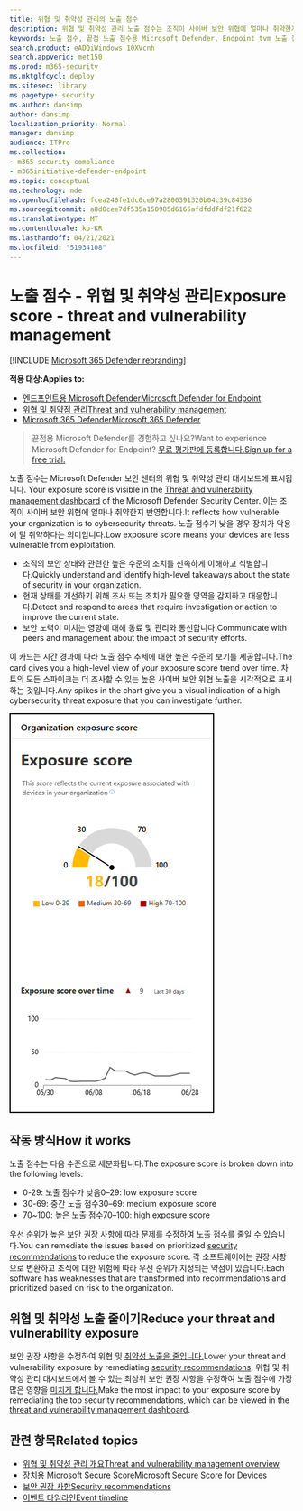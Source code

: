 ```yaml
---
title: 위협 및 취약성 관리의 노출 점수
description: 위협 및 취약성 관리 노출 점수는 조직이 사이버 보안 위협에 얼마나 취약한지 반영합니다.
keywords: 노출 점수, 끝점 노출 점수용 Microsoft Defender, Endpoint tvm 노출 점수용 Microsoft Defender, 조직 노출 점수, tvm 조직 노출 점수, 위협 및 취약성 관리, 끝점용 Microsoft Defender
search.product: eADQiWindows 10XVcnh
search.appverid: met150
ms.prod: m365-security
ms.mktglfcycl: deploy
ms.sitesec: library
ms.pagetype: security
ms.author: dansimp
author: dansimp
localization_priority: Normal
manager: dansimp
audience: ITPro
ms.collection:
- m365-security-compliance
- m365initiative-defender-endpoint
ms.topic: conceptual
ms.technology: mde
ms.openlocfilehash: fcea240fe1dc0ce97a2800391320b04c39c84336
ms.sourcegitcommit: a8d8cee7df535a150985d6165afdfddfdf21f622
ms.translationtype: MT
ms.contentlocale: ko-KR
ms.lasthandoff: 04/21/2021
ms.locfileid: "51934108"
---
```

# <a name="exposure-score---threat-and-vulnerability-management"></a><span data-ttu-id="b5aa1-104">노출 점수 - 위협 및 취약성 관리</span><span class="sxs-lookup"><span data-stu-id="b5aa1-104">Exposure score - threat and vulnerability management</span></span>

[!INCLUDE [Microsoft 365 Defender rebranding](../../includes/microsoft-defender.md)]

<span data-ttu-id="b5aa1-105">**적용 대상:**</span><span class="sxs-lookup"><span data-stu-id="b5aa1-105">**Applies to:**</span></span>

- [<span data-ttu-id="b5aa1-106">엔드포인트용 Microsoft Defender</span><span class="sxs-lookup"><span data-stu-id="b5aa1-106">Microsoft Defender for Endpoint</span></span>](https://go.microsoft.com/fwlink/?linkid=2154037)
- [<span data-ttu-id="b5aa1-107">위협 및 취약점 관리</span><span class="sxs-lookup"><span data-stu-id="b5aa1-107">Threat and vulnerability management</span></span>](next-gen-threat-and-vuln-mgt.md)
- [<span data-ttu-id="b5aa1-108">Microsoft 365 Defender</span><span class="sxs-lookup"><span data-stu-id="b5aa1-108">Microsoft 365 Defender</span></span>](https://go.microsoft.com/fwlink/?linkid=2118804)

><span data-ttu-id="b5aa1-109">끝점용 Microsoft Defender를 경험하고 싶나요?</span><span class="sxs-lookup"><span data-stu-id="b5aa1-109">Want to experience Microsoft Defender for Endpoint?</span></span> [<span data-ttu-id="b5aa1-110">무료 평가판에 등록합니다.</span><span class="sxs-lookup"><span data-stu-id="b5aa1-110">Sign up for a free trial.</span></span>](https://www.microsoft.com/microsoft-365/windows/microsoft-defender-atp?ocid=docs-wdatp-portaloverview-abovefoldlink)

<span data-ttu-id="b5aa1-111">노출 점수는 Microsoft Defender 보안 센터의 위협 및 취약성 관리 대시보드에 표시됩니다. [](tvm-dashboard-insights.md)</span><span class="sxs-lookup"><span data-stu-id="b5aa1-111">Your exposure score is visible in the [Threat and vulnerability management dashboard](tvm-dashboard-insights.md) of the Microsoft Defender Security Center.</span></span> <span data-ttu-id="b5aa1-112">이는 조직이 사이버 보안 위협에 얼마나 취약한지 반영합니다.</span><span class="sxs-lookup"><span data-stu-id="b5aa1-112">It reflects how vulnerable your organization is to cybersecurity threats.</span></span> <span data-ttu-id="b5aa1-113">노출 점수가 낮을 경우 장치가 악용에 덜 취약하다는 의미입니다.</span><span class="sxs-lookup"><span data-stu-id="b5aa1-113">Low exposure score means your devices are less vulnerable from exploitation.</span></span>

- <span data-ttu-id="b5aa1-114">조직의 보안 상태와 관련한 높은 수준의 조치를 신속하게 이해하고 식별합니다.</span><span class="sxs-lookup"><span data-stu-id="b5aa1-114">Quickly understand and identify high-level takeaways about the state of security in your organization.</span></span>
- <span data-ttu-id="b5aa1-115">현재 상태를 개선하기 위해 조사 또는 조치가 필요한 영역을 감지하고 대응합니다.</span><span class="sxs-lookup"><span data-stu-id="b5aa1-115">Detect and respond to areas that require investigation or action to improve the current state.</span></span>
- <span data-ttu-id="b5aa1-116">보안 노력이 미치는 영향에 대해 동료 및 관리와 통신합니다.</span><span class="sxs-lookup"><span data-stu-id="b5aa1-116">Communicate with peers and management about the impact of security efforts.</span></span>

<span data-ttu-id="b5aa1-117">이 카드는 시간 경과에 따라 노출 점수 추세에 대한 높은 수준의 보기를 제공합니다.</span><span class="sxs-lookup"><span data-stu-id="b5aa1-117">The card gives you a high-level view of your exposure score trend over time.</span></span> <span data-ttu-id="b5aa1-118">차트의 모든 스파이크는 더 조사할 수 있는 높은 사이버 보안 위협 노출을 시각적으로 표시하는 것입니다.</span><span class="sxs-lookup"><span data-stu-id="b5aa1-118">Any spikes in the chart give you a visual indication of a high cybersecurity threat exposure that you can investigate further.</span></span>

![노출 점수 카드](images/tvm_exp_score.png)

## <a name="how-it-works"></a><span data-ttu-id="b5aa1-120">작동 방식</span><span class="sxs-lookup"><span data-stu-id="b5aa1-120">How it works</span></span>

<span data-ttu-id="b5aa1-121">노출 점수는 다음 수준으로 세분화됩니다.</span><span class="sxs-lookup"><span data-stu-id="b5aa1-121">The exposure score is broken down into the following levels:</span></span>

- <span data-ttu-id="b5aa1-122">0-29: 노출 점수가 낮음</span><span class="sxs-lookup"><span data-stu-id="b5aa1-122">0–29: low exposure score</span></span>
- <span data-ttu-id="b5aa1-123">30-69: 중간 노출 점수</span><span class="sxs-lookup"><span data-stu-id="b5aa1-123">30–69: medium exposure score</span></span>
- <span data-ttu-id="b5aa1-124">70~100: 높은 노출 점수</span><span class="sxs-lookup"><span data-stu-id="b5aa1-124">70–100: high exposure score</span></span>

<span data-ttu-id="b5aa1-125">우선 순위가 높은 보안 권장 사항에 [](tvm-security-recommendation.md) 따라 문제를 수정하여 노출 점수를 줄일 수 있습니다.</span><span class="sxs-lookup"><span data-stu-id="b5aa1-125">You can remediate the issues based on prioritized [security recommendations](tvm-security-recommendation.md) to reduce the exposure score.</span></span> <span data-ttu-id="b5aa1-126">각 소프트웨어에는 권장 사항으로 변환하고 조직에 대한 위험에 따라 우선 순위가 지정되는 약점이 있습니다.</span><span class="sxs-lookup"><span data-stu-id="b5aa1-126">Each software has weaknesses that are transformed into recommendations and prioritized based on risk to the organization.</span></span>

## <a name="reduce-your-threat-and-vulnerability-exposure"></a><span data-ttu-id="b5aa1-127">위협 및 취약성 노출 줄이기</span><span class="sxs-lookup"><span data-stu-id="b5aa1-127">Reduce your threat and vulnerability exposure</span></span>

<span data-ttu-id="b5aa1-128">보안 권장 사항을 수정하여 위협 및 [취약성 노출을 줄입니다.](tvm-security-recommendation.md)</span><span class="sxs-lookup"><span data-stu-id="b5aa1-128">Lower your threat and vulnerability exposure by remediating [security recommendations](tvm-security-recommendation.md).</span></span> <span data-ttu-id="b5aa1-129">위협 및 취약성 관리 대시보드에서 볼 수 있는 최상위 보안 권장 사항을 수정하여 노출 점수에 가장 많은 영향을 [미치게 합니다.](tvm-dashboard-insights.md)</span><span class="sxs-lookup"><span data-stu-id="b5aa1-129">Make the most impact to your exposure score by remediating the top security recommendations, which can be viewed in the [threat and vulnerability management dashboard](tvm-dashboard-insights.md).</span></span>

## <a name="related-topics"></a><span data-ttu-id="b5aa1-130">관련 항목</span><span class="sxs-lookup"><span data-stu-id="b5aa1-130">Related topics</span></span>

- [<span data-ttu-id="b5aa1-131">위협 및 취약성 관리 개요</span><span class="sxs-lookup"><span data-stu-id="b5aa1-131">Threat and vulnerability management overview</span></span>](next-gen-threat-and-vuln-mgt.md)
- [<span data-ttu-id="b5aa1-132">장치용 Microsoft Secure Score</span><span class="sxs-lookup"><span data-stu-id="b5aa1-132">Microsoft Secure Score for Devices</span></span>](tvm-microsoft-secure-score-devices.md)
- [<span data-ttu-id="b5aa1-133">보안 권장 사항</span><span class="sxs-lookup"><span data-stu-id="b5aa1-133">Security recommendations</span></span>](tvm-security-recommendation.md)
- [<span data-ttu-id="b5aa1-134">이벤트 타임라인</span><span class="sxs-lookup"><span data-stu-id="b5aa1-134">Event timeline</span></span>](threat-and-vuln-mgt-event-timeline.md)
